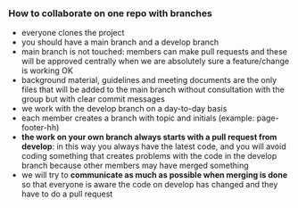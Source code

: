 ### How to collaborate on one repo with branches

* everyone clones the project
* you should have a main branch and a develop branch
* main branch is not touched: members can make pull requests and these will be approved centrally when we are absolutely sure a feature/change is working OK
* background material, guidelines and meeting documents are the only files that will be added to the main branch without consultation with the group but with clear commit messages
* we work with the develop branch on a day-to-day basis
* each member creates a branch with topic and initials (example: page-footer-hh)
* **the work on your own branch always starts with a pull request from develop**: in this way you always have the latest code, and you will avoid coding something that creates problems with the code in the develop branch because other members may have merged something
* we will try to **communicate as much as possible when merging is done** so that everyone is aware the code on develop has changed and they have to do a pull request
